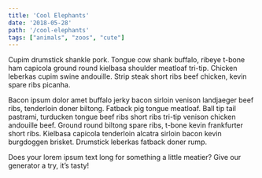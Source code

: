 ```yaml
---
title: 'Cool Elephants'
date: '2018-05-28'
path: '/cool-elephants'
tags: ["animals", "zoos", "cute"]
---
```


Cupim drumstick shankle pork. Tongue cow shank buffalo, ribeye t-bone ham capicola ground round kielbasa shoulder meatloaf tri-tip. Chicken leberkas cupim swine andouille. Strip steak short ribs beef chicken, kevin spare ribs picanha.

Bacon ipsum dolor amet buffalo jerky bacon sirloin venison landjaeger beef ribs, tenderloin doner biltong. Fatback pig tongue meatloaf. Ball tip tail pastrami, turducken tongue beef ribs short ribs tri-tip venison chicken andouille beef. Ground round biltong spare ribs, t-bone kevin frankfurter short ribs. Kielbasa capicola tenderloin alcatra sirloin bacon kevin burgdoggen brisket. Drumstick leberkas fatback doner rump.

Does your lorem ipsum text long for something a little meatier? Give our generator a try, it’s tasty!
